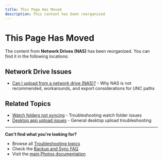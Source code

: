 ```yaml
---
title: This Page Has Moved
description: This content has been reorganized
---
```


# This Page Has Moved

The content from **Network Drives (NAS)** has been reorganized. You can find it in the following locations:

## Network Drive Issues
- [Can I upload from a network drive (NAS)?](/photos/faq/troubleshooting#nas) - Why NAS is not recommended, workarounds, and export considerations for UNC paths

## Related Topics
- [Watch folders not syncing](/photos/faq/troubleshooting#watch-folders-not-syncing) - Troubleshooting watch folder issues
- [Desktop app upload issues](/photos/faq/troubleshooting#large-uploads) - General desktop upload troubleshooting

---

**Can't find what you're looking for?**
- Browse all [Troubleshooting topics](/photos/faq/troubleshooting)
- Check the [Backup and Sync FAQ](/photos/faq/backup-and-sync)
- Visit the [main Photos documentation](/photos/)
